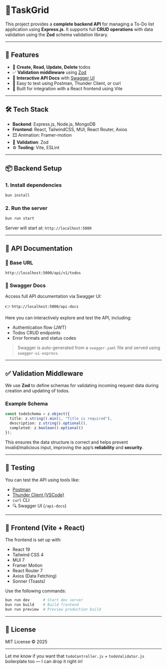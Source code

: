 # 📝TaskGrid

This project provides a **complete backend API** for managing a To-Do list application using **Express.js**. It supports full **CRUD operations** with data validation using the **Zod** schema validation library.

---

## 🚀 Features

- 🔧 **Create, Read, Update, Delete** todos  
- ✅ **Validation middleware** using [Zod](https://zod.dev/)  
- 📘 **Interactive API Docs** with [Swagger UI](https://swagger.io/tools/swagger-ui/)  
- 🧪 Easy to test using Postman, Thunder Client, or curl  
- 🌱 Built for integration with a React frontend using Vite

---

## 🛠️ Tech Stack

- **Backend**: Express.js, Node.js, MongoDB  
- **Frontend**: React, TailwindCSS, MUI, React Router, Axios  
- 🎞️ Animation: Framer-motion  
- 🔐 **Validation**: Zod  
- ⚙️ **Tooling**: Vite, ESLint

---

## 📦 Backend Setup

### 1. Install dependencies

```bash
bun install
```

### 2. Run the server

```bash
bun run start
```

Server will start at: `http://localhost:5000`

---

## 📘 API Documentation

### 📌 Base URL

```
http://localhost:5000/api/v1/todos
```

### 🔹 Swagger Docs

Access full API documentation via Swagger UI:

👉 `http://localhost:5000/api-docs`

Here you can interactively explore and test the API, including:

- Authentication flow (JWT)
- Todos CRUD endpoints
- Error formats and status codes

> Swagger is auto-generated from a `swagger.yaml` file and served using `swagger-ui-express`.

---

## ✅ Validation Middleware

We use **Zod** to define schemas for validating incoming request data during creation and updating of todos.

### Example Schema

```ts
const todoSchema = z.object({
  title: z.string().min(1, "Title is required"),
  description: z.string().optional(),
  completed: z.boolean().optional()
});
```

This ensures the data structure is correct and helps prevent invalid/malicious input, improving the app’s **reliability** and **security**.

---

## 🧪 Testing

You can test the API using tools like:

- [Postman](https://www.postman.com/)
- [Thunder Client (VSCode)](https://www.thunderclient.com/)
- `curl` CLI
- 🔍 Swagger UI (`/api-docs`)

---

## 🔗 Frontend (Vite + React)

The frontend is set up with:

- React 19  
- Tailwind CSS 4  
- MUI 7  
- Framer Motion  
- React Router 7  
- Axios (Data Fetching)  
- Sonner (Toasts)

Use the following commands:

```bash
bun run dev      # Start dev server
bun run build    # Build frontend
bun run preview  # Preview production build
```

---

## 📄 License

MIT License © 2025

---

Let me know if you want that `todoController.js` + `todoValidator.js` boilerplate too — I can drop it right in!
